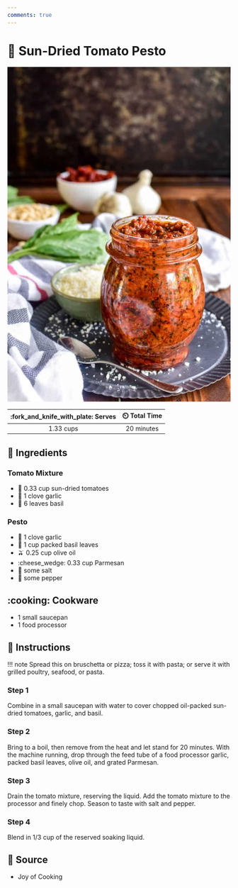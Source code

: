 ```yaml
---
comments: true
---
```

# :tomato: Sun-Dried Tomato Pesto

![Sun-Dried Tomato Pesto](../assets/images/sun-dried-tomato-pesto.jpg)

| :fork_and_knife_with_plate: Serves | :timer_clock: Total Time |
|:----------------------------------:|:-----------------------: |
| 1.33 cups | 20 minutes |

## :salt: Ingredients

### Tomato Mixture

- :tomato: 0.33 cup sun-dried tomatoes
- :garlic: 1 clove garlic
- :herb: 6 leaves basil

### Pesto

- :garlic: 1 clove garlic
- :herb: 1 cup packed basil leaves
- :olive: 0.25 cup olive oil
- :cheese_wedge: 0.33 cup Parmesan
- :salt: some salt
- :salt: some pepper

## :cooking: Cookware

- 1 small saucepan
- 1 food processor

## :pencil: Instructions

!!! note
    Spread this on bruschetta or pizza; toss it with pasta; or serve it with grilled poultry, seafood, or pasta.

### Step 1

Combine in a small saucepan with water to cover chopped oil-packed sun-dried tomatoes, garlic, and basil.

### Step 2

Bring to a boil, then remove from the heat and let stand for 20 minutes. With the machine running, drop through the feed
tube of a food processor garlic, packed basil leaves, olive oil, and grated Parmesan.

### Step 3

Drain the tomato mixture, reserving the liquid. Add the tomato mixture to the processor and finely chop. Season to taste
with salt and pepper.

### Step 4

Blend in 1/3 cup of the reserved soaking liquid.

## :link: Source

- Joy of Cooking
